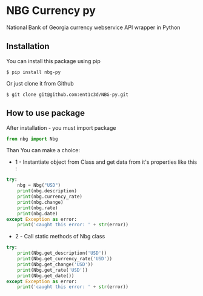 # NBG Currency py


National Bank of Georgia currency webservice API wrapper in Python

## Installation
You can install this package using pip

```
$ pip install nbg-py
```

Or just clone it from Github
```
$ git clone git@github.com:ent1c3d/NBG-py.git
```

## How to use package

After installation -  you must import package
```python
from nbg import Nbg
```

Than You can make a choice:

- 1 - Instantiate object from Class and get data from it's properties like this :
```python
try:
    nbg = Nbg("USD")
    print(nbg.description)
    print(nbg.currency_rate)
    print(nbg.change)
    print(nbg.rate)
    print(nbg.date)
except Exception as error:
    print('caught this error: ' + str(error))
```

- 2 - Call static methods of Nbg class
```python
try:
    print(Nbg.get_description('USD'))
    print(Nbg.get_currency_rate('USD'))
    print(Nbg.get_change('USD'))
    print(Nbg.get_rate('USD'))
    print(Nbg.get_date())
except Exception as error:
    print('caught this error: ' + str(error))
```